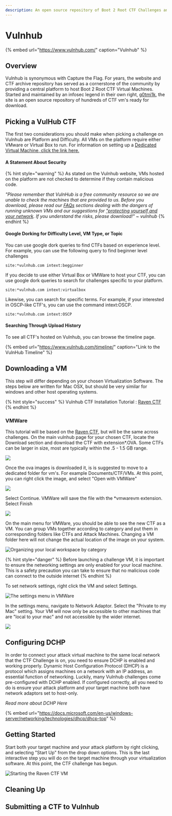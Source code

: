 ```yaml
---
description: An open source repository of Boot 2 Root CTF Challenges and Write-ups
---
```


# Vulnhub

{% embed url="https://www.vulnhub.com/" caption="Vulnhub" %}

## Overview

Vulnhub is synonymous with Capture the Flag. For years, the website and CTF archive repository has served as a cornerstone of the community by providing a central platform to host Boot 2 Root CTF Virtual Machines. Started and maintained by an infosec legend in their own right, [g0tmi1k](https://blog.g0tmi1k.com/), the site is an open source repository of hundreds of CTF  vm's ready for download. 

## Picking a VulHub CTF

The first two considerations you should make when picking a challenge on Vulnhub are Platform and Difficulty. All VMs on the platform require either VMware or Virtual Box to run. For information on setting up a [Dedicated Virtual Machine, click the link here.](../../getting-started/choosing-your-challenge-kit/dedicated-virtual-machine/)

#### A Statement About Security 

{% hint style="warning" %}
As stated on the Vulnhub website, VMs hosted on the platform are not checked to determine if they contain malicious code. 

_"Please remember that VulnHub is a free community resource so we are unable to check the machines that are provided to us. Before you download, please read our_ [_FAQs_](https://www.vulnhub.com/faq/#security) _sections dealing with the dangers of running unknown VMs and our suggestions for_ [_"protecting yourself and your network_](https://www.vulnhub.com/faq/#protect)_. If you understand the risks, please download!" ~ vulnhub_
{% endhint %}

#### Google Dorking for Difficulty Level, VM Type, or Topic

You can use google dork queries to find CTFs based on experience level. For example, you can use the following query to find beginner level challenges

```text
site:*vulnhub.com intext:begginner
```

If you decide to use either Virtual Box or VMWare to host your CTF, you can use google dork queries to search for challenges specific to your platform. 

```http
site:*vulnhub.com intext:virtualbox
```

Likewise, you can search for specific terms. For example, if your interested in OSCP-like CTF's, you can use the command intext:OSCP. 

```http
site:*vulnhub.com intext:OSCP
```

#### Searching Through Upload History

To see all CTF's hosted on Vulnhub, you can browse the timeline page.

{% embed url="https://www.vulnhub.com/timeline/" caption="Link to the VulnHub Timeline" %}

## Downloading a VM

This step will differ depending on your chosen Virtualization Software. The steps below are written for Mac OSX, but should be very similar for windows and other host operating systems. 

{% hint style="success" %}
Vulnhub CTF Installation Tutorial : [Raven CTF](https://www.vulnhub.com/entry/raven-1,256/)
{% endhint %}

### VMWare

This tutorial will be based on the [Raven CTF](https://www.vulnhub.com/entry/raven-1,256/), but will be the same across challenges. On the main vulnhub page for your chosen CTF, locate the Download section and download the CTF with extension\*.OVA.  Some CTFs can be larger in size, most are typically within the .5 - 1.5 GB range. 

![](../../.gitbook/assets/screen-shot-2020-06-15-at-12.28.17-pm.png)

Once the ova images is downloaded it, is is suggested to move to a dedicated folder for vm's. For example Documents/CTF/VMs. At this point, you can right click the image, and select "Open with VMWare"

![](../../.gitbook/assets/screen-shot-2020-06-15-at-12.42.07-pm.png)

Select Continue. VMWare will save the file with the \*vmwarevm extension. Select Finish

![](../../.gitbook/assets/screen-shot-2020-06-15-at-12.43.43-pm.png)

On the main menu for VMWare, you should be able to see the new CTF as a VM. You can group VMs together according to category and put them in corresponding folders like CTFs and Attack Machines. Changing a VM folder here will not change the actual location of the image on your system. 

![Organizing your local workspace by category](../../.gitbook/assets/screen-shot-2020-06-15-at-12.45.57-pm.png)

{% hint style="danger" %}
Before launching a challenge VM, it is important to ensure the networking settings are only enabled for your local machine. This is a safety precaution you can take to ensure that no malicious code can connect to the outside internet 
{% endhint %}

To set network settings, right click the VM and select Settings.

![The settings menu in VMWare](../../.gitbook/assets/screen-shot-2020-06-15-at-1.48.27-pm.png)

In the settings menu, navigate to Network Adaptor. Select the "Private to my Mac" setting. Your VM will now only be accessible to other machines that are "local to your mac" and not accessible by the wider internet. 

![](../../.gitbook/assets/screen-shot-2020-06-15-at-1.45.57-pm.png)



## Configuring DCHP

In order to connect your attack virtual machine to the same local network that the CTF Challenge is on, you need to ensure DCHP is enabled and working properly. Dynamic Host Configuration Protocol \(DHCP\) is a  protocol which assigns machines on a network with an IP address, an essential function of networking. Luckily, many Vulnhub challenges come pre-configured with DCHP enabled. If configured correctly, all you need to do is ensure your attack platform and your target machine  both have network adaptors set to host-only. 

_Read more about DCHP Here_

{% embed url="https://docs.microsoft.com/en-us/windows-server/networking/technologies/dhcp/dhcp-top" %}



## Getting Started

Start both your target machine and your attack platform by right clicking, and selecting "Start Up" from the drop down options. This is the last interactive step you will do on the target machine through your virtualization software. At this point, the CTF challenge has begun. 

![Starting the Raven CTF VM](../../.gitbook/assets/screen-shot-2020-06-15-at-1.48.21-pm.png)



## Cleaning Up

## Submitting a CTF to Vulnhub

## 


